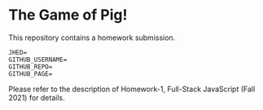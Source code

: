 # The Game of Pig!

This repository contains a homework submission.

```text
JHED=
GITHUB_USERNAME=
GITHUB_REPO=
GITHUB_PAGE=
```

Please refer to the description of Homework-1, Full-Stack JavaScript (Fall 2021) for details.